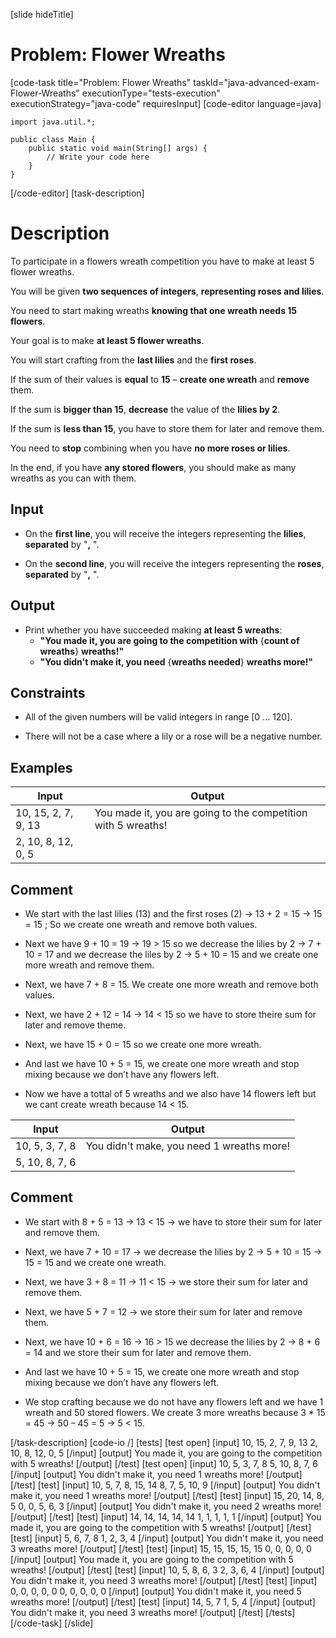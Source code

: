 [slide hideTitle]
# Problem: Flower Wreaths
[code-task title="Problem: Flower Wreaths" taskId="java-advanced-exam-Flower-Wreaths" executionType="tests-execution" executionStrategy="java-code" requiresInput]
[code-editor language=java]
```
import java.util.*;

public class Main {
    public static void main(String[] args) {
        // Write your code here
    }
}
```
[/code-editor]
[task-description]
# Description

To participate in a flowers wreath competition you have to make at least 5 flower wreaths.

You will be given **two sequences of integers**, **representing roses and lilies**. 

You need to start making wreaths **knowing that one wreath needs 15 flowers**. 

Your goal is to make **at least 5 flower wreaths**. 

You will start crafting from the **last lilies** and the **first roses**. 

If the sum of their values is **equal** to **15** – **create one wreath** and **remove** them.

If the sum is **bigger than 15**, **decrease** the value of the **lilies by 2**. 
 
If the sum is **less than 15**, you have to store them for later and remove them. 
 
You need to **stop** combining when you have **no more roses or lilies**. 

In the end, if you have **any stored flowers**, you should make as many wreaths as you can with them.

## Input

- On the **first line**, you will receive the integers representing the **lilies**, **separated** by "**,** ".

- On the **second line**, you will receive the integers representing the **roses**, **separated** by "**,** ".

## Output

- Print whether you have succeeded making **at least 5 wreaths**: 
  - **"You made it, you are going to the competition with** \{**count of wreaths**\} **wreaths!"**
  - **"You didn't make it, you need** \{**wreaths needed**\} **wreaths more!"**

## Constraints

- All of the given numbers will be valid integers in range \[0 ... 120\]. 

- There will not be a case where a lily or a rose will be a negative number.

## Examples

|Input|Output|
|---|---|
|10, 15, 2, 7, 9, 13|You made it, you are going to the competition with 5 wreaths!|
|2, 10, 8, 12, 0, 5||

## Comment

- We start with the last lilies (13) and the first roses (2) -> 13 + 2 = 15 -> 15 = 15 ; So we create one wreath and remove both values.

- Next we have 9 + 10 = 19 -> 19 > 15 so we decrease the lilies by 2 -> 7 + 10 = 17 and we decrease the liles by 2 -> 5 + 10 = 15 and we create one more wreath and remove them.

- Next, we have 7 + 8 = 15. We create one more wreath and remove both values.

- Next, we have  2 + 12 = 14 -> 14 < 15 so we have to store theire sum for later and remove theme.

- Next, we have 15 + 0 = 15 so we create one more wreath. 

- And last we have 10 + 5 = 15, we create one more wreath and stop mixing because we don’t have any flowers left.

- Now we have a tottal of 5 wreaths and we also have 14 flowers left but we cant create wreath because 14 < 15.

|Input|Output|
|---|---|
|10, 5, 3, 7, 8|You didn't make, you need 1 wreaths more!|
|5, 10, 8, 7, 6||

## Comment

- We start with 8 + 5 = 13 -> 13 < 15 -> we have to store their sum for later and remove them.

- Next, we have 7 + 10 = 17 -> we decrease the lilies by 2 -> 5 + 10 = 15 -> 15 = 15 and we create one wreath.

- Next, we have 3 + 8 = 11 -> 11 < 15 -> we store their sum for later and remove them.

- Next, we have 5 + 7 = 12 -> we store their sum for later and remove them.

- Next, we have 10 + 6 = 16 -> 16 > 15 we decrease the lilies by 2 -> 8 + 6 = 14 and we store their sum for later and remove them.

- And last we have 10 + 5 = 15, we create one more wreath and stop mixing because we don’t have any flowers left.

- We stop crafting because we do not have any flowers left and we have 1 wreath and 50 stored flowers. We create 3 more wreaths because 3 * 15 = 45 -> 50 – 45 = 5 -> 5 < 15.

[/task-description]
[code-io /]
[tests]
[test open]
[input]
10, 15, 2, 7, 9, 13
2, 10, 8, 12, 0, 5
[/input]
[output]
You made it, you are going to the competition with 5 wreaths!
[/output]
[/test]
[test open]
[input]
10, 5, 3, 7, 8
5, 10, 8, 7, 6
[/input]
[output]
You didn't make it, you need 1 wreaths more!
[/output]
[/test]
[test]
[input]
10, 5, 7, 8, 15, 14
8, 7, 5, 10, 9
[/input]
[output]
You didn't make it, you need 1 wreaths more!
[/output]
[/test]
[test]
[input]
15, 20, 14, 8, 5
0, 0, 5, 6, 3
[/input]
[output]
You didn't make it, you need 2 wreaths more!
[/output]
[/test]
[test]
[input]
14, 14, 14, 14, 14
1, 1, 1, 1, 1
[/input]
[output]
You made it, you are going to the competition with 5 wreaths!
[/output]
[/test]
[test]
[input]
5, 6, 7, 8
1, 2, 3, 4
[/input]
[output]
You didn't make it, you need 3 wreaths more!
[/output]
[/test]
[test]
[input]
15, 15, 15, 15, 15
0, 0, 0, 0, 0
[/input]
[output]
You made it, you are going to the competition with 5 wreaths!
[/output]
[/test]
[test]
[input]
10, 5, 8, 6, 3
2, 3, 6, 4
[/input]
[output]
You didn't make it, you need 3 wreaths more!
[/output]
[/test]
[test]
[input]
0, 0, 0, 0, 0
0, 0, 0, 0, 0
[/input]
[output]
You didn't make it, you need 5 wreaths more!
[/output]
[/test]
[test]
[input]
14, 5, 7
1, 5, 4
[/input]
[output]
You didn't make it, you need 3 wreaths more!
[/output]
[/test]
[/tests]
[/code-task]
[/slide]

